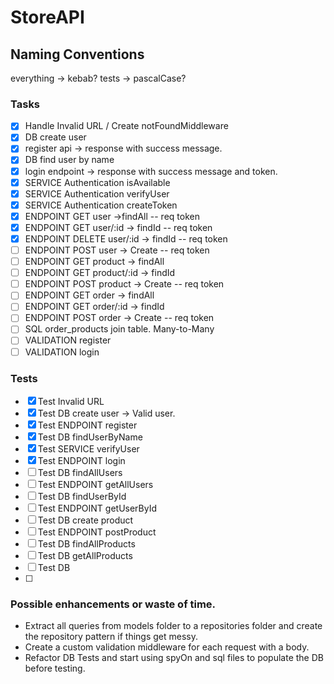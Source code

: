# StoreAPI

## Naming Conventions

everything -> kebab?
tests -> pascalCase?

### Tasks

- [x] Handle Invalid URL / Create notFoundMiddleware
- [x] DB create user
- [x] register api -> response with success message.
- [x] DB find user by name
- [x] login endpoint -> response with success message and token.
- [x] SERVICE Authentication isAvailable
- [x] SERVICE Authentication verifyUser
- [x] SERVICE Authentication createToken
- [x] ENDPOINT GET user ->findAll -- req token
- [x] ENDPOINT GET user/:id -> findId -- req token
- [x] ENDPOINT DELETE user/:id -> findId -- req token
- [ ] ENDPOINT POST user -> Create -- req token
- [ ] ENDPOINT GET product -> findAll
- [ ] ENDPOINT GET product/:id -> findId
- [ ] ENDPOINT POST product -> Create -- req token
- [ ] ENDPOINT GET order -> findAll
- [ ] ENDPOINT GET order/:id -> findId
- [ ] ENDPOINT POST order -> Create -- req token
- [ ] SQL order_products join table. Many-to-Many
- [ ] VALIDATION register
- [ ] VALIDATION login

### Tests

- [x] Test Invalid URL
- [x] Test DB create user -> Valid user.
- [x] Test ENDPOINT register
- [x] Test DB findUserByName
- [x] Test SERVICE verifyUser
- [x] Test ENDPOINT login
- [ ] Test DB findAllUsers
- [ ] Test ENDPOINT getAllUsers
- [ ] Test DB findUserById
- [ ] Test ENDPOINT getUserById
- [ ] Test DB create product
- [ ] Test ENDPOINT postProduct
- [ ] Test DB findAllProducts
- [ ] Test DB getAllProducts
- [ ] Test DB
- [ ]

### Possible enhancements or waste of time.

- Extract all queries from models folder to a repositories folder and create the repository pattern if things get messy.
- Create a custom validation middleware for each request with a body.
- Refactor DB Tests and start using spyOn and sql files to populate the DB before testing.
